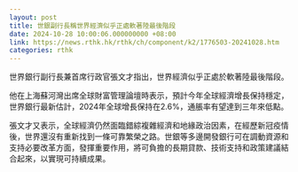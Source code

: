 ```yaml
---
layout: post
title: 世銀副行長稱世界經濟似乎正處軟著陸最後階段
date: 2024-10-28 10:00:06.000000000 +08:00
link: https://news.rthk.hk/rthk/ch/component/k2/1776503-20241028.htm
categories: rthk
---
```


世界銀行副行長兼首席行政官張文才指出，世界經濟似乎正處於軟著陸最後階段。

他在上海蘇河灣出席全球財富管理論壇時表示，預計今年全球經濟增長保持穩定，世界銀行最新估計，2024年全球增長保持在2.6%，通脹率有望達到三年來低點。

張文才又表示，全球經濟仍然面臨錯綜複雜經濟和地緣政治因素，在經歷新冠疫情後，世界還沒有重新找到一條可靠繁榮之路。世銀等多邊開發銀行可在調動資源和支持必要改革方面，發揮重要作用，將可負擔的長期貸款、技術支持和政策建議結合起來，以實現可持續成果。
